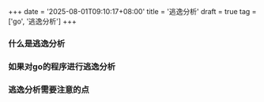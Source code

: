 +++
date = '2025-08-01T09:10:17+08:00'
title = '逃逸分析'
draft = true
tag = ['go', '逃逸分析']
+++
### 什么是逃逸分析
### 如果对go的程序进行逃逸分析
### 逃逸分析需要注意的点